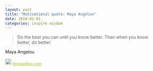 ```yaml
---
layout: post
title: "Motivational quote: Maya Angelou"
date: 2018-01-01
categories: inspire wisdom
---
```

> Do the best you can until you know better. Then when you know better, do better.

Maya Angelou

<span style="z-index:50;font-size:0.9em;"><img src="https://theysaidso.com/branding/theysaidso.png" height="20" width="20" alt="theysaidso.com"/><a href="https://theysaidso.com" title="Powered by quotes from theysaidso.com" style="color: #9fcc25; margin-left: 4px; vertical-align: middle;">theysaidso.com</a></span>

